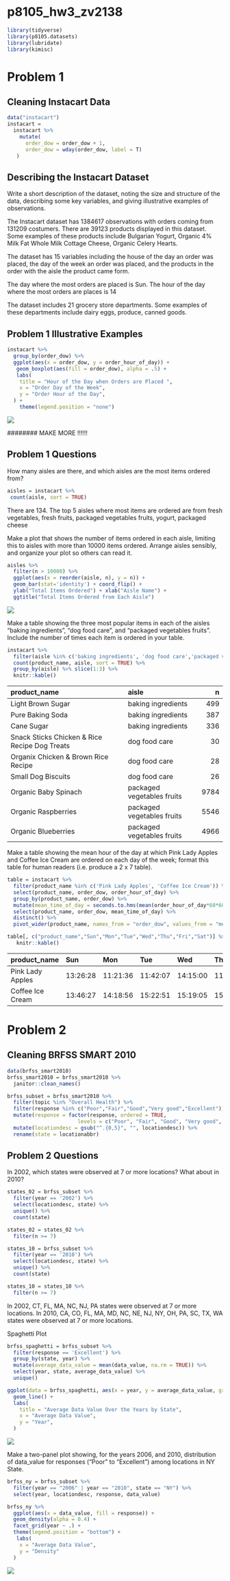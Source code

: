 p8105\_hw3\_zv2138
================

``` r
library(tidyverse)
library(p8105.datasets)
library(lubridate)
library(kimisc)
```

# Problem 1

## Cleaning Instacart Data

``` r
data("instacart")
instacart = 
  instacart %>% 
    mutate(
      order_dow = order_dow + 1,
      order_dow = wday(order_dow, label = T)
   ) 
```

## Describing the Instacart Dataset

Write a short description of the dataset, noting the size and structure
of the data, describing some key variables, and giving illustrative
examples of observations.

The Instacart dataset has 1384617 observations with orders coming from
131209 costumers. There are 39123 products displayed in this dataset.
Some examples of these products include Bulgarian Yogurt, Organic 4%
Milk Fat Whole Milk Cottage Cheese, Organic Celery Hearts.

The dataset has 15 variables including the house of the day an order was
placed, the day of the week an order was placed, and the products in the
order with the aisle the product came form.

The day where the most orders are placed is Sun. The hour of the day
where the most orders are places is 14

The dataset includes 21 grocery store departments. Some examples of
these departments include dairy eggs, produce, canned goods.

## Problem 1 Illustrative Examples

``` r
instacart %>% 
  group_by(order_dow) %>% 
  ggplot(aes(x = order_dow, y = order_hour_of_day)) +
   geom_boxplot(aes(fill = order_dow), alpha = .5) +
   labs(
    title = "Hour of the Day when Orders are Placed ",
    x = "Order Day of the Week",
    y = "Order Hour of the Day",
  ) + 
    theme(legend.position = "none")
```

![](p8105_hw3_zv2138_files/figure-gfm/unnamed-chunk-1-1.png)<!-- -->

######## MAKE MORE !!!!!!

## Problem 1 Questions

How many aisles are there, and which aisles are the most items ordered
from?

``` r
aisles = instacart %>% 
 count(aisle, sort = TRUE)
```

There are 134. The top 5 aisles where most items are ordered are from
fresh vegetables, fresh fruits, packaged vegetables fruits, yogurt,
packaged cheese

Make a plot that shows the number of items ordered in each aisle,
limiting this to aisles with more than 10000 items ordered. Arrange
aisles sensibly, and organize your plot so others can read it.

``` r
aisles %>% 
  filter(n > 10000) %>% 
  ggplot(aes(x = reorder(aisle, n), y = n)) + 
  geom_bar(stat='identity') + coord_flip() +
  ylab("Total Items Ordered") + xlab("Aisle Name") + 
  ggtitle("Total Items Ordered from Each Aisle") 
```

![](p8105_hw3_zv2138_files/figure-gfm/unnamed-chunk-3-1.png)<!-- -->

Make a table showing the three most popular items in each of the aisles
“baking ingredients”, “dog food care”, and “packaged vegetables fruits”.
Include the number of times each item is ordered in your table.

``` r
instacart %>% 
  filter(aisle %in% c('baking ingredients', 'dog food care','packaged vegetables fruits')) %>% 
  count(product_name, aisle, sort = TRUE) %>% 
  group_by(aisle) %>% slice(1:3) %>% 
  knitr::kable()
```

| product\_name                                 | aisle                      |    n |
|:----------------------------------------------|:---------------------------|-----:|
| Light Brown Sugar                             | baking ingredients         |  499 |
| Pure Baking Soda                              | baking ingredients         |  387 |
| Cane Sugar                                    | baking ingredients         |  336 |
| Snack Sticks Chicken & Rice Recipe Dog Treats | dog food care              |   30 |
| Organix Chicken & Brown Rice Recipe           | dog food care              |   28 |
| Small Dog Biscuits                            | dog food care              |   26 |
| Organic Baby Spinach                          | packaged vegetables fruits | 9784 |
| Organic Raspberries                           | packaged vegetables fruits | 5546 |
| Organic Blueberries                           | packaged vegetables fruits | 4966 |

Make a table showing the mean hour of the day at which Pink Lady Apples
and Coffee Ice Cream are ordered on each day of the week; format this
table for human readers (i.e. produce a 2 x 7 table).

``` r
table = instacart %>% 
  filter(product_name %in% c('Pink Lady Apples', 'Coffee Ice Cream')) %>% 
  select(product_name, order_dow, order_hour_of_day) %>% 
  group_by(product_name, order_dow) %>% 
  mutate(mean_time_of_day = seconds.to.hms(mean(order_hour_of_day*60*60))) %>% 
  select(product_name, order_dow, mean_time_of_day) %>% 
  distinct() %>% 
  pivot_wider(product_name, names_from = "order_dow", values_from = "mean_time_of_day") 

table[, c("product_name","Sun","Mon","Tue","Wed","Thu","Fri","Sat")] %>% 
   knitr::kable()
```

| product\_name    | Sun      | Mon      | Tue      | Wed      | Thu      | Fri      | Sat      |
|:-----------------|:---------|:---------|:---------|:---------|:---------|:---------|:---------|
| Pink Lady Apples | 13:26:28 | 11:21:36 | 11:42:07 | 14:15:00 | 11:33:06 | 12:47:03 | 11:56:15 |
| Coffee Ice Cream | 13:46:27 | 14:18:56 | 15:22:51 | 15:19:05 | 15:13:02 | 12:15:47 | 13:50:00 |

# Problem 2

## Cleaning BRFSS SMART 2010

``` r
data(brfss_smart2010) 
brfss_smart2010 = brfss_smart2010 %>% 
  janitor::clean_names() 

brfss_subset = brfss_smart2010 %>%  
  filter(topic %in% "Overall Health") %>%
  filter(response %in% c("Poor","Fair","Good","Very good","Excellent")) %>%
  mutate(response = factor(response, ordered = TRUE, 
                       levels = c("Poor", "Fair", "Good", "Very good", "Excellent"))) %>% 
  mutate(locationdesc = gsub("^.{0,5}", "", locationdesc)) %>% 
  rename(state = locationabbr)
```

## Problem 2 Questions

In 2002, which states were observed at 7 or more locations? What about
in 2010?

``` r
states_02 = brfss_subset %>% 
  filter(year == '2002') %>% 
  select(locationdesc, state) %>% 
  unique() %>% 
  count(state)

states_02 = states_02 %>% 
  filter(n >= 7)

states_10 = brfss_subset %>% 
  filter(year == '2010') %>% 
  select(locationdesc, state) %>% 
  unique() %>% 
  count(state)

states_10 = states_10 %>% 
  filter(n >= 7)
```

In 2002, CT, FL, MA, NC, NJ, PA states were observed at 7 or more
locations. In 2010, CA, CO, FL, MA, MD, NC, NE, NJ, NY, OH, PA, SC, TX,
WA states were observed at 7 or more locations.

Spaghetti Plot

``` r
brfss_spaghetti = brfss_subset %>%
  filter(response == 'Excellent') %>% 
  group_by(state, year) %>% 
  mutate(average_data_value = mean(data_value, na.rm = TRUE)) %>% 
  select(year, state, average_data_value) %>% 
  unique()

ggplot(data = brfss_spaghetti, aes(x = year, y = average_data_value, group = state, color = state)) +
  geom_line() + 
  labs(
    title = "Average Data Value Over the Years by State",
    x = "Average Data Value",
    y = "Year",
  ) 
```

![](p8105_hw3_zv2138_files/figure-gfm/unnamed-chunk-8-1.png)<!-- -->

Make a two-panel plot showing, for the years 2006, and 2010,
distribution of data\_value for responses (“Poor” to “Excellent”) among
locations in NY State.

``` r
brfss_ny = brfss_subset %>% 
  filter(year == "2006" | year == "2010", state == "NY") %>% 
  select(year, locationdesc, response, data_value)

brfss_ny %>% 
  ggplot(aes(x = data_value, fill = response)) + 
  geom_density(alpha = 0.4) + 
  facet_grid(year ~ .) +
  theme(legend.position = "bottom") +
   labs(
    x = "Average Data Value",
    y = "Density"
  )
```

![](p8105_hw3_zv2138_files/figure-gfm/unnamed-chunk-9-1.png)<!-- -->

